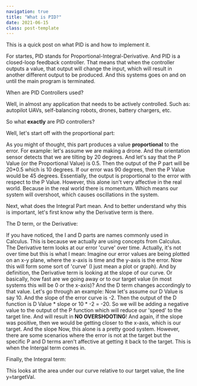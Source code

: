```yaml
---
navigation: true
title: "What is PID?"
date: 2021-06-15
class: post-template
---
```


This is a quick post on what PID is and how to implement it.

For startes, PID stands for Proportional-Integral-Derivative. And PID is a closed-loop feedback controller. That means that when the controller outputs a value, that output will change the input, which will result in another different output to be produced. And this systems goes on and on until the main program is terminated. 

When are PID Controllers used?

Well, in almost any application that needs to be actively controlled. Such as: autopilot UAVs, self-balancing robots, drones, battery chargers, etc.

So what **exactly** are PID controllers?

Well, let's start off with the proportional part:

As you might of thought, this part produces a value **proportional** to the error. For example: let's assume we are making a drone. And the orientation sensor detects that we are tilting by 20 degrees. And let's say that the P Value (or the Proportional Value) is 0.5. Then the output of the P part will be 20*0.5 which is 10 degrees. If our error was 90 degrees, then the P Value would be 45 degrees. Essentially, the output is proportional to the error with respect to the P Value. However, this alone isn't very affective in the real world. Because in the real world there is momentum. Which means our system will overshoot, which causes oscillations in the system. 

Next, what does the Integral Part mean. And to better understand why this is important, let's first know why the Derivative term is there.

The D term, or the Derivative:

If you have noticed, the I and D parts are names commonly used in Calculus. This is because we actually are using concepts from Calculus. The Derivative term looks at our error 'curve' over time. Actually, it's not over time but this is what I mean: Imagine our error values are being plotted on an x-y plane, where the x-axis is time and the y-axis is the error. Now this will form some sort of 'curve' (I just mean a plot or graph). And by definition, the Derivative term is looking at the slope of our curve. Or basically, how fast are we going away or to our target value (in most systems this will be 0 or the x-axis)? And the D term changes accordingly to that value. Let's go through an example: Now let's assume our D Value is say 10. And the slope of the error curve is -2. Then the output of the D function is D Value * slope or 10 * -2 = -20. So we will be adding a negative value to the output of the P function which will reduce our 'speed' to the target line. And will result in **NO OVERSHOOTING**! And again, if the slope was positive, then we would be getting closer to the x-axis, which is our target. And the slope  Now, this alone is a pretty good system. However, there are some scenarios where the error is not at the target but the specific P and D terms aren't affective at getting it back to the target. This is when the Intergal term comes in.

Finally, the Integral term:

This looks at the area under our curve relative to our target value, the line y=targetVal. 


